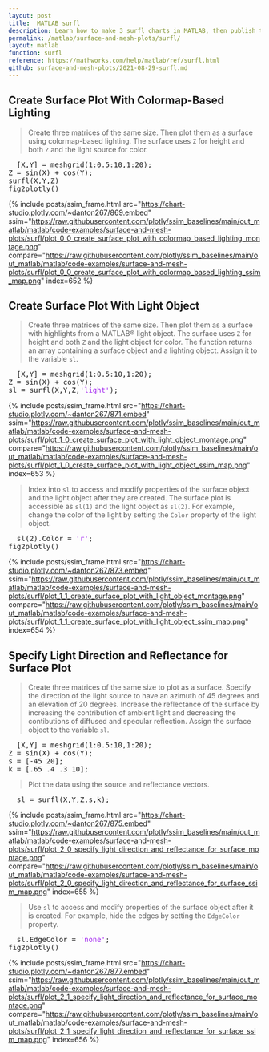 ```yaml
---
layout: post
title:  MATLAB surfl
description: Learn how to make 3 surfl charts in MATLAB, then publish them to the Web with Plotly.
permalink: /matlab/surface-and-mesh-plots/surfl/
layout: matlab
function: surfl
reference: https://mathworks.com/help/matlab/ref/surfl.html
github: surface-and-mesh-plots/2021-08-29-surfl.md
---
```


## Create Surface Plot With Colormap-Based Lighting

> Create three matrices of the same size. Then plot them as a surface using colormap-based lighting. The surface uses `Z` for height and both `Z` and the light source for color.

<pre class="mcode">
  [X,Y] = meshgrid(1:0.5:10,1:20);
Z = sin(X) + cos(Y);
surfl(X,Y,Z)
fig2plotly()
</pre>

{% include posts/ssim_frame.html 
  src="https://chart-studio.plotly.com/~danton267/869.embed" 
  ssim="https://raw.githubusercontent.com/plotly/ssim_baselines/main/out_matlab/matlab/code-examples/surface-and-mesh-plots/surfl/plot_0_0_create_surface_plot_with_colormap_based_lighting_montage.png" 
  compare="https://raw.githubusercontent.com/plotly/ssim_baselines/main/out_matlab/matlab/code-examples/surface-and-mesh-plots/surfl/plot_0_0_create_surface_plot_with_colormap_based_lighting_ssim_map.png" 
  index=652
%}



<!--------------------- EXAMPLE BREAK ------------------------->

## Create Surface Plot With Light Object

> Create three matrices of the same size. Then plot them as a surface with highlights from a MATLAB® light object. The surface uses `Z` for height and both `Z` and the light object for color. The function returns an array containing a surface object and a lighting object. Assign it to the variable `sl`. 

<pre>
  [X,Y] = meshgrid(1:0.5:10,1:20);
Z = sin(X) + cos(Y);
sl = surfl(X,Y,Z,<span style='color:#A020F0'>'light'</span>);
</pre>

{% include posts/ssim_frame.html 
  src="https://chart-studio.plotly.com/~danton267/871.embed" 
  ssim="https://raw.githubusercontent.com/plotly/ssim_baselines/main/out_matlab/matlab/code-examples/surface-and-mesh-plots/surfl/plot_1_0_create_surface_plot_with_light_object_montage.png" 
  compare="https://raw.githubusercontent.com/plotly/ssim_baselines/main/out_matlab/matlab/code-examples/surface-and-mesh-plots/surfl/plot_1_0_create_surface_plot_with_light_object_ssim_map.png" 
  index=653
%}

> Index into `sl` to access and modify properties of the surface object and the light object after they are created. The surface plot is accessible as `sl(1)` and the light object as `sl(2)`. For example, change the color of the light by setting the `Color` property of the light object.

<pre class="mcode">
  sl(2).Color = <span style='color:#A020F0'>'r'</span>;
fig2plotly()
</pre>

{% include posts/ssim_frame.html 
  src="https://chart-studio.plotly.com/~danton267/873.embed" 
  ssim="https://raw.githubusercontent.com/plotly/ssim_baselines/main/out_matlab/matlab/code-examples/surface-and-mesh-plots/surfl/plot_1_1_create_surface_plot_with_light_object_montage.png" 
  compare="https://raw.githubusercontent.com/plotly/ssim_baselines/main/out_matlab/matlab/code-examples/surface-and-mesh-plots/surfl/plot_1_1_create_surface_plot_with_light_object_ssim_map.png" 
  index=654
%}



<!--------------------- EXAMPLE BREAK ------------------------->

## Specify Light Direction and Reflectance for Surface Plot

> Create three matrices of the same size to plot as a surface. Specify the direction of the light source to have an azimuth of 45 degrees and an elevation of 20 degrees. Increase the reflectance of the surface by increasing the contribution of ambient light and decreasing the contibutions of diffused and specular reflection. Assign the surface object to the variable `sl`.

<pre>
  [X,Y] = meshgrid(1:0.5:10,1:20);
Z = sin(X) + cos(Y);
s = [-45 20];
k = [.65 .4 .3 10];
</pre>

> Plot the data using the source and reflectance vectors.

<pre>
  sl = surfl(X,Y,Z,s,k);
</pre>

{% include posts/ssim_frame.html 
  src="https://chart-studio.plotly.com/~danton267/875.embed" 
  ssim="https://raw.githubusercontent.com/plotly/ssim_baselines/main/out_matlab/matlab/code-examples/surface-and-mesh-plots/surfl/plot_2_0_specify_light_direction_and_reflectance_for_surface_montage.png" 
  compare="https://raw.githubusercontent.com/plotly/ssim_baselines/main/out_matlab/matlab/code-examples/surface-and-mesh-plots/surfl/plot_2_0_specify_light_direction_and_reflectance_for_surface_ssim_map.png" 
  index=655
%}

> Use `sl` to access and modify properties of the surface object after it is created. For example, hide the edges by setting the `EdgeColor` property.

<pre class="mcode">
  sl.EdgeColor = <span style='color:#A020F0'>'none'</span>;
fig2plotly()
</pre>

{% include posts/ssim_frame.html 
  src="https://chart-studio.plotly.com/~danton267/877.embed" 
  ssim="https://raw.githubusercontent.com/plotly/ssim_baselines/main/out_matlab/matlab/code-examples/surface-and-mesh-plots/surfl/plot_2_1_specify_light_direction_and_reflectance_for_surface_montage.png" 
  compare="https://raw.githubusercontent.com/plotly/ssim_baselines/main/out_matlab/matlab/code-examples/surface-and-mesh-plots/surfl/plot_2_1_specify_light_direction_and_reflectance_for_surface_ssim_map.png" 
  index=656
%}



<!--------------------- EXAMPLE BREAK ------------------------->

